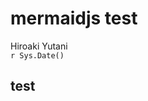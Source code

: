 # mermaidjs test
Hiroaki Yutani  
`r Sys.Date()`  

## test

<!--html_preserve--><div id="htmlwidget-7602" style="width:720px;height:432px;" class="DiagrammeR"></div>
<script type="application/json" data-for="htmlwidget-7602">{"x":{"diagram":"\n  graph LR\n    A-->B\n    A-->C\n    C-->E\n    B-->D\n    C-->D\n    D-->F\n    E-->F\n"},"evals":[]}</script><!--/html_preserve-->
